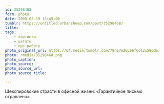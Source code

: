 ```yaml
---
id: 35298468
form: photo
date: 2008-05-19 13:45:00
tumblr: https://untitled.urbansheep.com/post/35298468/
title:
tags:
    - картинки
    - цитаты
    - про работу
photo_original_url: https://64.media.tumblr.com/78n67m26L96f6dl2xSBGdo7X_500.png
photo: /media/35298468.png
photo_caption: 
photo_source:
photo_source_url:
photo_source_title:

---
```


<p>Шекспировские страсти в офисной жизни: «Гарантийное письмо отравлено»</p>
